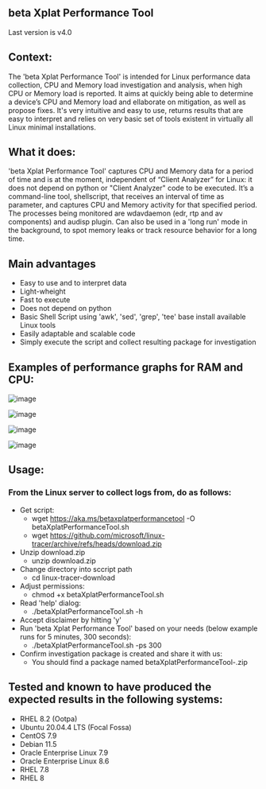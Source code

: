 ## beta Xplat Performance Tool
Last version is v4.0

## Context:
The 'beta Xplat Performance Tool' is intended for Linux performance data collection, CPU and Memory load investigation and analysis, when high CPU or Memory load is reported. 
It aims at quickly being able to determine a device’s CPU and Memory load and ellaborate on mitigation, as well as propose fixes.
It's very intuitive and easy to use, returns results that are easy to interpret and relies on very basic set of tools existent in virtually all Linux minimal installations.
## What it does:
'beta Xplat Performance Tool' captures CPU and Memory data for a period of time and is at the moment, independent of “Client Analyzer” for Linux: it does not depend on python or "Client Analyzer" code to be executed. 
It’s a command-line tool, shellscript, that receives an interval of time as parameter, and captures CPU and Memory activity for that specified period. The processes being monitored are wdavdaemon (edr, rtp and av components) and audisp plugin. Can also be used in a 'long run' mode in the background, to spot memory leaks or track resource behavior for a long time.

## Main advantages 
- Easy to use and to interpret data
- Light-wheight
- Fast to execute
- Does not depend on python
- Basic Shell Script using 'awk', 'sed', 'grep', 'tee' base install available Linux tools
- Easily adaptable and scalable code
- Simply execute the script and collect resulting package for investigation 

## Examples of performance graphs for RAM and CPU:
![image](https://user-images.githubusercontent.com/113130572/194161484-c04fece5-ac7a-440f-b1f4-b221bdd6a344.png)

![image](https://user-images.githubusercontent.com/113130572/194161566-7e2be150-c480-485f-9eef-eee6941277b9.png)

![image](https://user-images.githubusercontent.com/113130572/194161596-32769f74-9035-4a47-9f71-4d5c160de1a5.png)

![image](https://user-images.githubusercontent.com/113130572/194161620-09b648ce-4eb1-4e3b-bb7c-6586fdc95263.png)

## Usage:
### From the Linux server to collect logs from, do as follows:
- Get script:
  - wget https://aka.ms/betaxplatperformancetool -O betaXplatPerformanceTool.sh
  - wget https://github.com/microsoft/linux-tracer/archive/refs/heads/download.zip
- Unzip download.zip
  - unzip download.zip
- Change directory into sccript path
  - cd linux-tracer-download
- Adjust permissions:
  - chmod +x betaXplatPerformanceTool.sh
- Read 'help' dialog:
  - ./betaXplatPerformanceTool.sh -h
- Accept disclaimer by hitting 'y'
- Run 'beta Xplat Performance Tool' based on your needs (below example runs for 5 minutes, 300 seconds):
  - ./betaXplatPerformanceTool.sh -ps 300
- Confirm investigation package is created and share it with us:
  - You should find a package named betaXplatPerformanceTool-<date>.zip

## Tested and known to have produced the expected results in the following systems:
- RHEL 8.2 (Ootpa) 
- Ubuntu 20.04.4 LTS (Focal Fossa)
- CentOS 7.9
- Debian 11.5
- Oracle Enterprise Linux 7.9
- Oracle Enterprise Linux 8.6
- RHEL 7.8
- RHEL 8
